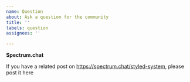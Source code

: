 ```yaml
---
name: Question
about: Ask a question for the community
title: ''
labels: question
assignees: ''

---
```


**Spectrum.chat**

If you have a related post on https://spectrum.chat/styled-system, please post it here
